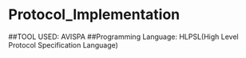 # Protocol_Implementation
##TOOL USED: AVISPA
##Programming Language: HLPSL(High Level Protocol Specification Language)
